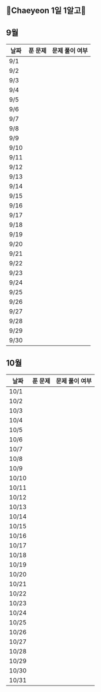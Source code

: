 ## 🌼Chaeyeon 1일 1알고🌼

## 9월

| 날짜 | 푼 문제 | 문제 풀이 여부 |
| ---- | :-----:| :-----------: |
| 9/1  |        |               |
| 9/2  |        |               |
| 9/3  |        |               |
| 9/4  |        |               |
| 9/5  |        |               |
| 9/6  |        |               |
| 9/7  |        |               |
| 9/8  |        |               |
| 9/9  |        |               |
| 9/10 |        |               |
| 9/11 |        |               |
| 9/12 |        |               |
| 9/13 |        |               |
| 9/14 |        |               |
| 9/15 |        |               |
| 9/16 |        |               |
| 9/17 |        |               |
| 9/18 |        |               |
| 9/19 |        |               |
| 9/20 |        |               |
| 9/21 |        |               |
| 9/22 |        |               |
| 9/23 |        |               |
| 9/24 |        |               |
| 9/25 |        |               |
| 9/26 |        |               |
| 9/27 |        |               |
| 9/28 |        |               |
| 9/29 |        |               |
| 9/30 |        |               |

## 10월

| 날짜 | 푼 문제 | 문제 풀이 여부 |
| ---- | :-----:| :-----------: |
| 10/1  |        |               |
| 10/2  |        |               |
| 10/3  |        |               |
| 10/4  |        |               |
| 10/5  |        |               |
| 10/6  |        |               |
| 10/7  |        |               |
| 10/8  |        |               |
| 10/9  |        |               |
| 10/10 |        |               |
| 10/11 |        |               |
| 10/12 |        |               |
| 10/13 |        |               |
| 10/14 |        |               |
| 10/15 |        |               |
| 10/16 |        |               |
| 10/17 |        |               |
| 10/18 |        |               |
| 10/19 |        |               |
| 10/20 |        |               |
| 10/21 |        |               |
| 10/22 |        |               |
| 10/23 |        |               |
| 10/24 |        |               |
| 10/25 |        |               |
| 10/26 |        |               |
| 10/27 |        |               |
| 10/28 |        |               |
| 10/29 |        |               |
| 10/30 |        |               |
| 10/31 |        |               |